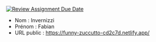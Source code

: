 [![Review Assignment Due Date](https://classroom.github.com/assets/deadline-readme-button-24ddc0f5d75046c5622901739e7c5dd533143b0c8e959d652212380cedb1ea36.svg)](https://classroom.github.com/a/ismyVXjU)
- Nom : Invernizzi
- Prénom : Fabian
- URL public : https://funny-zuccutto-cd2c7d.netlify.app/

